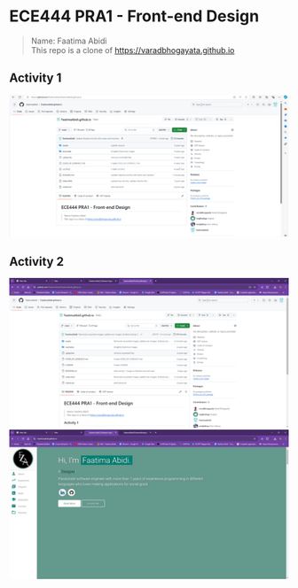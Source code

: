 # ECE444 PRA1 - Front-end Design 
> Name: Faatima Abidi \
> This repo is a clone of https://varadbhogayata.github.io

## Activity 1
![Screenshot of repo after completion of activity 1](/assets/activityImages/activity1.png)

## Activity 2
![Screenshot of repo after completion of activity 2](/assets/activityImages/activity2repo.png)
![Screenshot of website after completion of activity 2](/assets/activityImages/activity2website.png)
